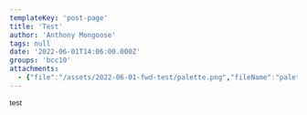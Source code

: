 ```yaml
---
templateKey: 'post-page'
title: 'Test'
author: 'Anthony Mongoose'
tags: null
date: '2022-06-01T14:06:00.000Z'
groups: 'bcc10'
attachments:
  - {"file":"/assets/2022-06-01-fwd-test/palette.png","fileName":"palette"}
---
```

<!DOCTYPE html><html><head><meta content="text/html;charset=UTF-8" http-equiv="Content-Type"></head><body><div style="font-family: Verdana, Arial, Helvetica, sans-serif; font-size: 10pt;">test</div><br></body></html>